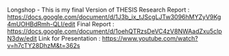 Longshop - This is my final Version of THESIS
Research Report : https://docs.google.com/document/d/1J3b_ix_tJScgLJTw3096hMYZyV9Kg4mUOHBdRmh-QLI/edit
Final Report : https://docs.google.com/document/d/1oehQTRzsDeVC4zV8NWAadZxu5clpN3dw/edit
Link for Presentation : https://www.youtube.com/watch?v=h7cTY28DhzM&t=362s

